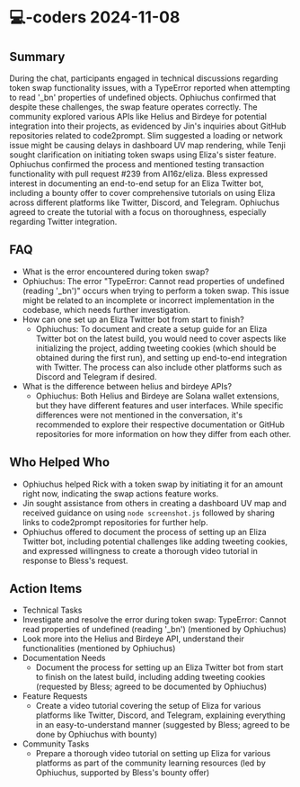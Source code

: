 # 💻-coders 2024-11-08

## Summary

During the chat, participants engaged in technical discussions regarding token swap functionality issues, with a TypeError reported when attempting to read '\_bn' properties of undefined objects. Ophiuchus confirmed that despite these challenges, the swap feature operates correctly. The community explored various APIs like Helius and Birdeye for potential integration into their projects, as evidenced by Jin's inquiries about GitHub repositories related to code2prompt. Slim suggested a loading or network issue might be causing delays in dashboard UV map rendering, while Tenji sought clarification on initiating token swaps using Eliza's sister feature. Ophiuchus confirmed the process and mentioned testing transaction functionality with pull request #239 from AI16z/eliza. Bless expressed interest in documenting an end-to-end setup for an Eliza Twitter bot, including a bounty offer to cover comprehensive tutorials on using Eliza across different platforms like Twitter, Discord, and Telegram. Ophiuchus agreed to create the tutorial with a focus on thoroughness, especially regarding Twitter integration.

## FAQ

- What is the error encountered during token swap?
- Ophiuchus: The error "TypeError: Cannot read properties of undefined (reading '\_bn')" occurs when trying to perform a token swap. This issue might be related to an incomplete or incorrect implementation in the codebase, which needs further investigation.
- How can one set up an Eliza Twitter bot from start to finish?
    - Ophiuchus: To document and create a setup guide for an Eliza Twitter bot on the latest build, you would need to cover aspects like initializing the project, adding tweeting cookies (which should be obtained during the first run), and setting up end-to-end integration with Twitter. The process can also include other platforms such as Discord and Telegram if desired.
- What is the difference between helius and birdeye APIs?
    - Ophiuchus: Both Helius and Birdeye are Solana wallet extensions, but they have different features and user interfaces. While specific differences were not mentioned in the conversation, it's recommended to explore their respective documentation or GitHub repositories for more information on how they differ from each other.

## Who Helped Who

- Ophiuchus helped Rick with a token swap by initiating it for an amount right now, indicating the swap actions feature works.
- Jin sought assistance from others in creating a dashboard UV map and received guidance on using `node screenshot.js` followed by sharing links to code2prompt repositories for further help.
- Ophiuchus offered to document the process of setting up an Eliza Twitter bot, including potential challenges like adding tweeting cookies, and expressed willingness to create a thorough video tutorial in response to Bless's request.

## Action Items

- Technical Tasks
- Investigate and resolve the error during token swap: TypeError: Cannot read properties of undefined (reading '\_bn') (mentioned by Ophiuchus)
- Look more into the Helius and Birdeye API, understand their functionalities (mentioned by Ophiuchus)
- Documentation Needs
    - Document the process for setting up an Eliza Twitter bot from start to finish on the latest build, including adding tweeting cookies (requested by Bless; agreed to be documented by Ophiuchus)
- Feature Requests
    - Create a video tutorial covering the setup of Eliza for various platforms like Twitter, Discord, and Telegram, explaining everything in an easy-to-understand manner (suggested by Bless; agreed to be done by Ophiuchus with bounty)
- Community Tasks
    - Prepare a thorough video tutorial on setting up Eliza for various platforms as part of the community learning resources (led by Ophiuchus, supported by Bless's bounty offer)
